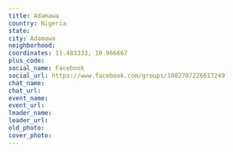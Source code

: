 ```yaml
---
title: Adamawa
country: Nigeria
state: 
city: Adamawa
neighborhood: 
coordinates: 11.483333, 10.966667
plus_code:
social_name: Facebook
social_url: https://www.facebook.com/groups/1802707226617249
chat_name:
chat_url:
event_name:
event_url:
leader_name:
leader_url:
old_photo: 
cover_photo:
---
```

